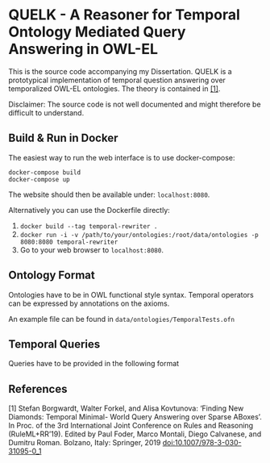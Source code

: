 # QUELK - A Reasoner for Temporal Ontology Mediated Query Answering in OWL-EL

This is the source code accompanying my Dissertation. 
QUELK is a prototypical implementation of temporal question answering over temporalized OWL-EL ontologies. The theory is contained in [[1]](#1). 
 
Disclaimer: The source code is not well documented and might therefore be difficult to understand.  

## Build & Run in Docker

The easiest way to run the web interface is to use docker-compose: 

    docker-compose build
    docker-compose up
    

The website should then be available under: ```localhost:8080```.

Alternatively you can use the Dockerfile directly: 

1. ```docker build --tag temporal-rewriter .```  
2. ```docker run -i -v /path/to/your/ontologies:/root/data/ontologies -p 8080:8080 temporal-rewriter```
3. Go to your web browser to ```localhost:8080```.

## Ontology Format 

Ontologies have to be in OWL functional style syntax.
Temporal operators can be expressed by annotations on the axioms.
 
An example file can be found in ```data/ontologies/TemporalTests.ofn``` 

 

## Temporal Queries

Queries have to be provided in the following format


## References 

<a id="1">[1]</a> 
Stefan Borgwardt, Walter Forkel, and Alisa Kovtunova: ‘Finding New Diamonds: Temporal Minimal- World Query Answering over Sparse ABoxes’. In Proc. of the 3rd International Joint Conference on Rules and Reasoning (RuleML+RR’19). Edited by Paul Foder, Marco Montali, Diego Calvanese, and Dumitru Roman. Bolzano, Italy: Springer, 2019 
<doi:10.1007/978-3-030-31095-0_1>